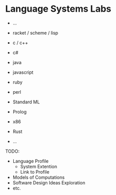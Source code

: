 # Language Systems Labs

- ...

- racket / scheme / lisp
- c / c++
- c#
- java
- javascript
- ruby
- perl
- Standard ML
- Prolog
- x86
- Rust
- ...

TODO:
- Language Profile
  - System Extention
  - Link to Profile
- Models of Computations
- Software Design Ideas Exploration
- etc.
